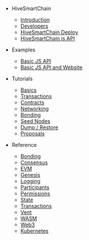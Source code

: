 - HiveSmartChain
    - [Introduction](README.md)
    - [Developers](developers.md)
    - [HiveSmartChain Deploy](deploy.md)
    - [HiveSmartChain.js API](js-api.md)

- Examples
    - [Basic JS API](example/basic-app/README.md)
    - [Basic JS API and Website](example/basic-app-website/README.md)

- Tutorials
    - [Basics](tutorials/1-basics.md)
    - [Transactions](tutorials/2-transactions.md)
    - [Contracts](tutorials/3-contracts.md)
    - [Networking](tutorials/4-networking.md)
    - [Bonding](tutorials/5-bonding.md)
    - [Seed Nodes](tutorials/6-seeding.md)
    - [Dump / Restore](tutorials/7-dump-restore.md)
    - [Proposals](tutorials/8-proposals.md)

- Reference
    - [Bonding](reference/bonding.md)
    - [Consensus](reference/consensus.md)
    - [EVM](reference/evm.md)
    - [Genesis](reference/genesis.md)
    - [Logging](reference/logging.md)
    - [Participants](reference/participants.md)
    - [Permissions](reference/permissions.md)
    - [State](reference/state.md)
    - [Transactions](reference/transactions.md)
    - [Vent](reference/vent.md)
    - [WASM](reference/wasm.md)
    - [Web3](reference/web3.md)
    - [Kubernetes](reference/kubernetes.md)
